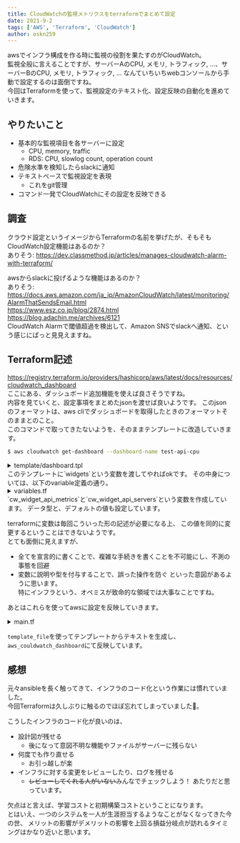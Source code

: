 ```yaml
---
title: CloudWatchの監視メトリクスをterraformでまとめて設定
date: 2021-9-2
tags: ['AWS', 'Terraform', 'CloudWatch']
author: oskn259
---
```


awsでインフラ構成を作る時に監視の役割を果たすのがCloudWatch。  
監視全般に言えることですが、サーバーAのCPU, メモリ, トラフィック, ...、サーバーBのCPU, メモリ, トラフィック, ...
なんていちいちwebコンソールから手動で設定するのは面倒ですね。  
今回はTerraformを使って、監視設定のテキスト化、設定反映の自動化を進めていきます。


## やりたいこと
* 基本的な監視項目を各サーバーに設定
  - CPU, memory, traffic
  - RDS: CPU, slowlog count, operation count
* 危険水準を検知したらslackに通知
* テキストベースで監視設定を表現
  - これをgit管理
* コマンド一発でCloudWatchにその設定を反映できる


## 調査
クラウド設定というイメージからTerraformの名前を挙げたが、そもそもCloudWatch設定機能はあるのか？  
ありそう: https://dev.classmethod.jp/articles/manages-cloudwatch-alarm-with-terraform/  

awsからslackに投げるような機能はあるのか？  
ありそう:  
https://docs.aws.amazon.com/ja_jp/AmazonCloudWatch/latest/monitoring/AlarmThatSendsEmail.html  
https://www.esz.co.jp/blog/2874.html  
https://blog.adachin.me/archives/6121  
CloudWatch Alarmで閾値超過を検出して、Amazon SNSでslackへ通知、という感じにぱっと見見えますね。  


## Terraform記述
https://registry.terraform.io/providers/hashicorp/aws/latest/docs/resources/cloudwatch_dashboard  
ここにある、ダッシュボード追加機能を使えば良さそうですね。  
内容を見ていくと、設定事項をまとめたjsonを渡せば良いようです。
このjsonのフォーマットは、aws cliでダッシュボードを取得したときのフォーマットそのままとのこと。  
このコマンドで取ってきたないようを、そのままテンプレートに改造していきます。  
```bash
$ aws cloudwatch get-dashboard --dashboard-name test-api-cpu
```  

<details>
<summary>template/dashboard.tpl</summary>

```terraform
# template/dashboard.tpl

{
  "widgets": ${jsonencode([
    for widget in jsondecode(widgets) : {
      "type": "explorer",
      "x": 0,
      "y": 0,
      "width": 24,
      "height": 15,
      "properties": {
        "metrics": widget.metrics,
        "labels": [
          for name in widget.servers : {
            "key": "Name",
            "value": name
          }
        ],
        "widgetOptions": {
          "legend": {
            "position": "bottom"
          },
          "view": "timeSeries",
          "stacked": false,
          "rowsPerPage": 50,
          "widgetsPerRow": 2
        },
        "period": 300,
        "splitBy": "",
        "region": "ap-northeast-1"
      }
    }
  ])}
}
```
</details>
このテンプレートに`widgets`という変数を渡してやればokです。  
その中身については、以下のvariable定義の通り。  

<details>
<summary>variables.tf</summary>

```terraform
variable "cw_widget_api_metrics" {
  description = "Basic metrics for api servers"
  type = list(object({
    metricName   = string
    resourceType = string
    stat         = string
  }))
  default = [
    {
      "metricName": "CPUUtilization",
      "resourceType": "AWS::EC2::Instance",
      "stat": "Average"
    },
    {
      "metricName": "NetworkIn",
      "resourceType": "AWS::EC2::Instance",
      "stat": "Average"
    },
    {
      "metricName": "NetworkOut",
      "resourceType": "AWS::EC2::Instance",
      "stat": "Average"
    },
    {
      "metricName": "DiskReadBytes",
      "resourceType": "AWS::EC2::Instance",
      "stat": "Average"
    },
    {
      "metricName": "DiskWriteBytes",
      "resourceType": "AWS::EC2::Instance",
      "stat": "Average"
    }
  ]
}

variable "cw_widget_api_servers" {
  description = "List of API server name"
  type = list(string)
  default = [
    "my-api-01
  ]
}
```  

</details>
`cw_widget_api_metrics`と`cw_widget_api_servers`という変数を作成しています。  
データ型と、デフォルトの値も設定しています。  

terraformに変数は毎回こういった形の記述が必要になる上、
この値を同的に変更するということはできないようです。  
とても面倒に見えますが、
* 全てを宣言的に書くことで、複雑な手続きを書くことを不可能にし、不測の事態を回避
* 変数に説明や型を付与することで、誤った操作を防ぐ
といった意図があるように思います。  
特にインフラという、オペミスが致命的な領域では大事なことですね。  

あとはこれらを使ってawsに設定を反映していきます。  
<details>
<summary>main.tf</summary>

```terraform
terraform {
  required_providers {
    aws = {
      source  = "hashicorp/aws"
      version = "~> 3.27"
    }
  }

  required_version = ">= 0.14.9"
}

provider "aws" {
  profile = "default"
  region  = "ap-northeast-1"
}

data "template_file" "api_basic" {
  template = file("./templates/dashboard.tpl")
  vars = {
    widgets = jsonencode([
      { metrics: var.cw_widget_api_metrics, servers: var.cw_widget_api_servers }
    ])
  }
}

resource "aws_cloudwatch_dashboard" "main" {
  dashboard_name = "api"
  dashboard_body = data.template_file.api_basic.rendered
}
```  
</details>

`template_file`を使ってテンプレートからテキストを生成し、`aws_couldwatch_dashboard`にて反映しています。  


## 感想

元々ansibleを長く触ってきて、インフラのコード化という作業には慣れていました。  
今回Terraformは久しぶりに触るのでほぼ忘れてしまっていました🐓。  

こうしたインフラのコード化が良いのは、
* 設計図が残せる
  - 後になって意図不明な機能やファイルがサーバーに残らない
* 何度でも作り直せる
  - お引っ越しが楽
* インフラに対する変更をレビューしたり、ログを残せる
  - ~~レビューしてくれる人がいない~~みんなでチェックしよう！
あたりだと思っています。  

欠点はと言えば、学習コストと初期構築コストということになります。  
とはいえ、一つのシステムを一人が生涯担当するようなことがなくなってきた今の世、
メリットの影響がデメリットの影響を上回る損益分岐点が訪れるタイミングはかなり近いと思います。  
